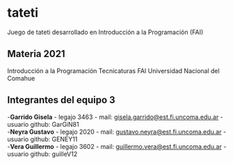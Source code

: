 # tateti

Juego de tateti desarrollado en Introducción a la Programación (FAI)

## Materia 2021

Introducción a la Programación
Tecnicaturas
FAI
Universidad Nacional del Comahue

## Integrantes del equipo 3

-**Garrido Gisela** - legajo 3463 - mail: gisela.garrido@est.fi.uncoma.edu.ar - usuario github: GarGiN81  
-**Neyra Gustavo** - legajo 2020 - mail: gustavo.neyra@est.fi.uncoma.edu.ar - usuario github: GENEY11  
-**Vera Guillermo** - legajo 3602 - mail: guillermo.vera@est.fi.uncoma.edu.ar - usuario github: guilleV12


